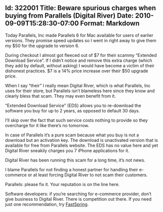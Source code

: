Id: 322001
Title: Beware spurious charges when buying from Parallels (Digital River)
Date: 2010-09-09T15:28:30-07:00
Format: Markdown
--------------
Today Parallels, Inc made Parallels 6 for Mac available for users of
earlier versions. They promise speed updates so I went in right away to
give them my \$50 for the upgrade to version 6.

During checkout I almost got fleeced out of \$7 for their scammy
“Extended Download Service”. If I didn’t notice and remove this extra
charge (which they add by default, without asking) I would have become a
victim of their dishonest practices. \$7 is a 14% price increase over
their \$50 upgrade price.

When I say “their” I really mean Digital River, which is what Parallels,
Inc uses for their store, but Parallels isn’t blameless here since they
know and clearly bless that scam. They may even benefit from it.

“Extended Download Service” (EDS) allows you to re-download the software
you buy for up to 2 years, as opposed to default 30 days.

I’ll skip over the fact that such service costs nothing to provide so
they overcharge for it like there’s no tomorrow.

In case of Parallels it’s a pure scam because what you buy is not a
download but an activation key. The download is unactivated version that
is available for free from Parallels website. The EDS has no value here
and yet Digital River sneakily charges you 7 iPhone applications for it.

Digital River has been running this scam for a long time, it’s not news.

I blame Parallels for not finding a honest partner for handling their
e-commerce or at least forcing Digital River to not scam their
customers.

Parallels: please fix it. Your reputation is on the line here.

Software developers: if you’re searching for e-commerce provider, don’t
give business to Digital River. There is competition out there. If you
need just one recommendation, try
[FastSpring](http://www.fastspring.com).
